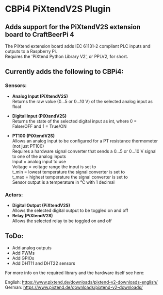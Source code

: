 # CBPi4 PiXtendV2S Plugin

## Adds support for the PiXtendV2S extension board to CraftBeerPi 4

The PiXtend extension board adds IEC 61131-2 compliant PLC inputs and outputs to a Raspberry Pi.  
Requires the 'PiXtend Python Library V2', or PPLV2, for short.

## Currently adds the following to CBPi4:

### Sensors:
- **Analog Input (PiXtendV2S)**  
  Returns the raw value (0...5 or 0...10 V) of the selected analog input as float 
  
- **Digital Input (PiXtendV2S)**  
  Returns the state of the selected digital input as int, where 0 = False/OFF and 1 = True/ON
  
- **PT100 (PiXtendV2S)**  
  Allows an analog input to be configured for a PT resistance thermometer (not just PT100)  
  Requires a hardware signal converter that sends a 0...5 or 0...10 V signal to one of the analog inputs  
  Input = analog input to use  
  Voltage = voltage range the input is set to  
  t_min = lowest temperature the signal converter is set to  
  t_max = highest temperature the signal converter is set to  
  Sensor output is a temperature in °C with 1 decimal
  
  
### Actors:
- **Digital Output (PiXtendV2S)**  
  Allows the selected digital output to be toggled on and off  
- **Relay (PiXtendV2S)**  
  Allows the selected relay to be toggled on and off

## ToDo:

- Add analog outputs
- Add PWMs
- Add GPIOs
- Add DHT11 and DHT22 sensors


For more info on the required library and the hardware itself see here:

English: https://www.pixtend.de/downloads/pixtend-v2-downloads-english/  
German: https://www.pixtend.de/downloads/pixtend-v2-downloads/
